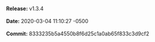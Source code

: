 **Release:** 
v1.3.4
<br><br>**Date:** 
2020-03-04 11:10:27 -0500
<br><br>**Commit:** 
8333235b5a4550b8f6d25c1a0ab65f833c3d9cf2
